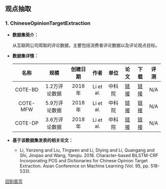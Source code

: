 ## 观点抽取
 
### 1. ChineseOpinionTargetExtraction
- <strong>数据集简介：</strong>

    从互联网公司爬取的评论数据，主要包括消费者评论数据以及评论观点目标。

- <strong>数据集详情：</strong>

    |  名称 | 规模 | 创建日期 | 作者 | 单位 | 论文 | 下载 | 评测 |
    | :---: | :---:| :---: | :---: | :---: | :---: | :---: | :---: |
    | COTE-BD | 1.2万评论数据 | 2018年 | Li et al. | 中科院 | [链接](http://proceedings.mlr.press/v95/li18d/li18d.pdf) | [链接](https://github.com/lsvih/chinese-customer-review)| N/A |
    | COTE-MFW | 5.9万评论数据 | 2018年 | Li et al. | 中科院 | [链接](http://proceedings.mlr.press/v95/li18d/li18d.pdf) | [链接](https://github.com/lsvih/chinese-customer-review)| N/A |
    | COTE-DP | 3.6万评论数据 | 2018年 | Li et al. | 中科院 | [链接](http://proceedings.mlr.press/v95/li18d/li18d.pdf) | [链接](https://github.com/lsvih/chinese-customer-review)| N/A |

- <strong>基于该数据集发表的相关论文：</strong>
    - Li, Yanzeng and Liu, Tingwen and Li, Diying and Li, Quangang and Shi, Jinqiao and Wang, Yanqiu. 2018. Character-based BiLSTM-CRF Incorporating POS and Dictionaries for Chinese Opinion Target Extraction. Asian Conference on Machine Learning (Vol. 95, pp. 518-533).
 

[回到首页](/README.md)
